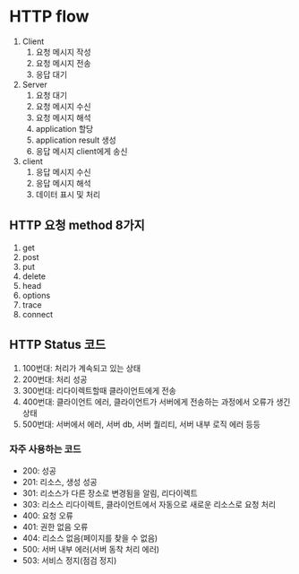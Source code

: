 # HTTP flow

1. Client
   1. 요청 메시지 작성
   2. 요청 메시지 전송
   3. 응답 대기
2. Server
   1. 요청 대기
   2. 요청 메시지 수신
   3. 요청 메시지 해석
   4. application 할당
   5. application result 생성
   6. 응답 메시지 client에게 송신
3. client
   1. 응답 메시지 수신
   2. 응답 메시지 해석
   3. 데이터 표시 및 처리



## HTTP 요청 method 8가지
                
1. get      
2. post     
3. put      
4. delete
5. head
6. options
7. trace
8. connect


## HTTP Status 코드
1. 100번대: 처리가 계속되고 있는 상태
2. 200번대: 처리 성공
3. 300번대: 리다이렉트할때 클라이언트에게 전송
4. 400번대: 클라이언트 에러, 클라이언트가 서버에게 전송하는 과정에서 오류가 생긴 상태
5. 500번대: 서버에서 에러, 서버 db, 서버 퀄리티, 서버 내부 로직 에러 등등

### 자주 사용하는 코드
* 200: 성공
* 201: 리소스, 생성 성공
* 301: 리소스가 다른 장소로 변경됨을 알림, 리다이렉트
* 303: 리소스 리다이렉트, 클라이언트에서 자동으로 새로운 리소스로 요청 처리
* 400: 요청 오류
* 401: 권한 없음 오류
* 404: 리소스 없음(페이지를 찾을 수 없음)
* 500: 서버 내부 에러(서버 동착 처리 에러)
* 503: 서비스 정지(점검 정지)